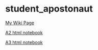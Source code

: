 # student_apostonaut

[My Wiki Page](https://github.com/bcb420-2020/student_apostonaut/wiki)

[A2 html notebook](https://github.com/bcb420-2020/student_apostonaut/blob/master/assignment2/A2_michaelapostolides.html)

[A3 html notebook](https://github.com/bcb420-2020/student_apostonaut/blob/master/A3_michaelapostolides.html)
